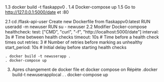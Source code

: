 1.3 docker build -t flaskappv0 .
1.4 Docker-compose up
1.5 Go to http://127.0.0.1:5000/date et :80

2.1 cd /flask-api-user
    Create new Dockerfile
    from flaskappv0:latest
    RUN useradd -m newuser 
    RUN su - newuser 
2.2 Modifier Docker-compose    
     healthcheck:
      test: ["CMD", "curl", "-f", "http://localhost:5000/date"] 
      interval: 3s       # Time between health checks
      timeout: 10s        # Time before a health check times out
      retries: 3          # Number of retries before marking as unhealthy
      start_period: 10s   # Initial delay before starting health checks
    
    . docker build -t newuserapp .
    . docker-compose up

3. Apres changement de docker file et docker compose on Répète 
    .docker build-t newuserapplocal . 
    . docker-compose up